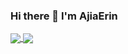 ### Hi there 👋 I'm AjiaErin

<a href="">
  <img align="center" src="https://github-readme-stats.vercel.app/api/pin/?username=gaoajia&&count_private=true" />
</a>
<a href="">
  <img align="center" src="https://github-readme-stats.vercel.app/api/top-langs/?username=gaoajia&layout=compact" />
</a>
